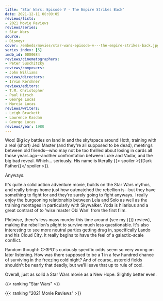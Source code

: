```yaml
---
title: "Star Wars: Episode V - The Empire Strikes Back"
date: 2021-12-11 00:00:05
reviews/lists:
- 2021 Movie Reviews
reviews/series:
- Star Wars
source:
- Disney+
cover: /embeds/movies/star-wars-episode-v---the-empire-strikes-back.jpg
series_index: [5]
imdb_id: 0080684
reviews/cinematographers:
- Peter Suschitzky
reviews/composers:
- John Williams
reviews/directors:
- Irvin Kershner
reviews/editors:
- T.M. Christopher
- Paul Hirsch
- George Lucas
- Marcia Lucas
reviews/writers:
- Leigh Brackett
- Lawrence Kasdan
- George Lucas
reviews/year: 1980
---
```

Woo! Big icy battles on land in and the sky/space around Hoth, training with a real (short) Jedi Master (and they're all supposed to be dead), meetings between old friends--who may not be too thrilled about losing in cards all those years ago--another confrontation between Luke and Vadar, and the big bad reveal. Which... seriously. His name is literally {{< spoiler >}}Dark Father{{</ spoiler >}}. 

<!--more-->

Anyways. 

It's quite a solid action adventure movie, builds on the Star Wars mythos, and really brings home just how outmatched the rebellion is--but they have something to fight for and they're surely going to fight anyways. I really enjoy the burgeoning relationship between Leia and Solo as well as the training montages in particularly with Skywalker. Yoda is hilarious and a great contrast of to 'wise master Obi Wan' from the first film. 

Plotwise, there's less mass murder this time around (see my {{<crosslink text="A New Hope" title="Star Wars: Episode IV - A New Hope">}} review), making the rebellion's plight to survive much less questionable. It's also interesting to see more neutral parties getting drug in, specifically Lando and his Cloud City. It really begins to have the feel of a galactic-scale conflict.

Random thought: C-3PO's curiously specific odds seem so very wrong on later listening. How was there supposed to be a 1 in a few hundred chance of surviving in the freezing cold night? And of course, asteroid fields shouldn't be nearly that deadly, but we'll leave that up to rule of cool. 

Overall, just as solid a Star Wars movie as a New Hope. Slightly better even. 

{{< ranking "Star Wars" >}}

{{< ranking "2021 Movie Reviews" >}}
